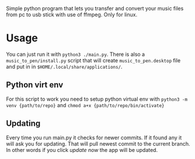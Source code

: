 Simple python program that lets you transfer and convert your music files from pc to usb stick with use of ffmpeg. Only for linux.

# Usage

You can just run it with `python3 ./main.py`. There is also a `music_to_pen/install.py` script that will create `music_to_pen.desktop` file and put in in `$HOME/.local/share/applications/`. 

## Python virt env

For this script to work you need to setup python virtual env with `python3 -m venv {path/to/repo}` and `chmod a+x {path/to/repo/bin/activate}`

## Updating

Every time you run main.py it checks for newer commits. If it found any it will ask you for updating. That will pull newest commit to the current branch. In other words if you click *update now* the app will be updated. 
